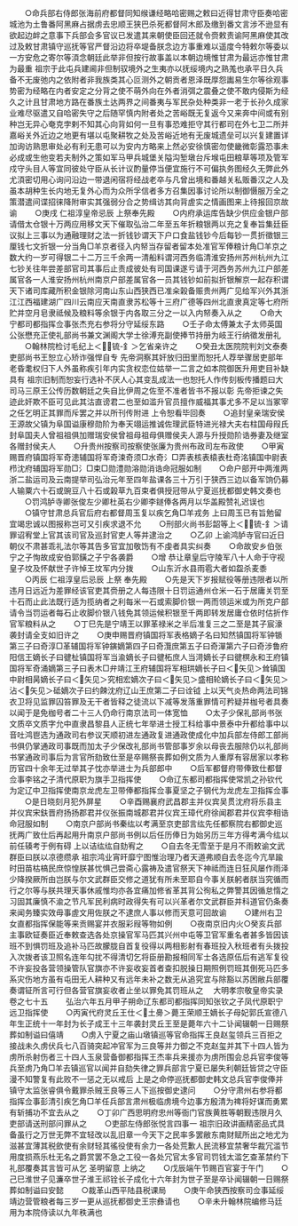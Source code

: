 <!-- { "loadSidebar": true } -->
　　○命兵部右侍郎张海前府都督同知缑谦经略哈密赐之敕曰近得甘肃守臣奏哈密城池为土鲁番阿黑麻占据虏去忠顺王狭巴杀死都督阿木郎及缴到番文言涉不逊显有欲起边衅之意事下兵部会多官议已发遣其来朝使臣回还就令赍敕责谕阿黑麻使其改过及敕甘肃镇守巡抚等官严督沿边将卒堤备朕念边方事重难以遥度今特敕尔等委以一方安危之寄尔等湏念朝廷此举非但按行故事盖以本朝边境惟甘肃为最远亦惟甘肃为最重  祖宗于此屯兵建阃非但制驭境外之生夷亦以抚绥境内之熟羗也承平日久兵备不无废弛内之依附者非我族类其心叵测外之朝贡者恩泽既厚怨讟易生尔等徐观事势密为经略在内者安定之分背之使不萌外向在外者消弭之震叠之使不敢内侵斯为经久之计且甘肃地方路在番族土达两界之间番夷与军民杂处种类非一老于长孙久成家业难尽驱遣又自哈密失守之后随罕慎内附者处之苦峪既无复返今又来奔中间或有别种岂无异心奄克孛剌不知其心向背如何一旦有事恐难拒守其行都司在外七卫二所并嘉峪关外近边之地更有堪以屯聚耕牧之处及苦峪近地有无废城遗垒可以兴复建置详加询访熟思审处必有利无患可以为安内方略来上然必安徐慎密勿使畿微彰露恐事未必成或生他变若夫制外之策如军马甲兵城堡关隘沟堑墩台斥堠屯田粮草等项及管军戍守头目人等宜同彼处守臣从长计议酌量停当便宜施行不可偏执务图经久无弊此外尤湏密切用心询问沿边一带退闲宿将经战老卒与凡曾出境和番越关私贩番汉之人及虽本胡种生长内地无复外心而为众所孚信者多方召集因事讨论所以制御慑服万全之策潜遣间谍招徕降附审实其强弱分合之势缉访其向背虗实之情画图来上待报回京故谕
　　○庚戌  仁祖淳皇帝忌辰  上祭奉先殿
　　○内府承运库告缺少供应金银户部请借太仓银十万两应用移文天下催取弘治二年至五年折粮银两以充之复奉旨集廷臣议拟上三事以为通融理财之法一折钱钞谓天下户口食盐钱钞今后每钞一贯折徵银三厘钱七文折银一分当角□羊京者径入内帑当存留者留本处准官军俸粮计角□羊京之数大约一岁可得银二十二万三千余两一清船料谓河西务临清淮安扬州苏州杭州九江七钞关往年尝差部官司其事后止责成彼处有司国课遂亏请于河西务苏州九江户部差属官各一人淮安扬州杭州南京户部差属官各一员其钱钞如前拟折银解京一起存积谓天下诸司库藏所积金银除河南山东山西狭西已准籴榖备赈贵州两广见给军兴外其浙江江西福建湖广四川云南应天南直隶苏松等十三府广德等四州北直隶真定等七府所贮并空月皂隶祗候及粮料等余银于内各取三分之一以入内帑奏入从之
　　○命大宁都司都指挥佥事张杰充右参将分守延绥东路
　　○壬子命太傅兼太子太师英国公张懋充正使礼部尚书兼文渊阁大学士徐溥充副使捧节持册为岐王行纳徵发册礼
　　○翰林院检讨毛纪上＜锍-釒＞乞省亲许之
　　○癸丑太医院院判刘文泰奏吏部尚书王恕立心矫诈强悍自专  先帝洞察其奸放归田里而恕托人荐举骤居吏部年老昏耄权归下人外虽称疾引年内实贪权恋位姑举一二言之如本院御医升用吏目补缺具有  祖宗旧制而恕妄行选补不厌人心其变乱成法一也恕托人作传刻板传播题曰大司马三原王公传历数朝廷之失自比伊周之佐至不准者皆书不报以彰  先帝拒谏之失迹此奸欺不臣可见此其沽直谤君二也至如滥升官员擅作威福其事尤多不足以当冢宰之任乞明正其罪而斥罢之并以所刊传附进  上令恕看毕回奏
　　○追封皇亲瑞安侯王源故父镇为阜国谥康穆勋阶为奉天翊运推诚佐理武臣特进光禄大夫右柱国母叚氏封阜国夫人曾祖祖俱加赠瑞安侯曾祖母祖母俱赠侯夫人源与升授勋阶诰券妻及继室各赠封侯夫人
　　○升贵州按察司按察使张廉为贵州布政司左布政使
　　○甲寅赐晋府镇国将军奇漶辅国将军奇涑奇须□水奇氵□弄表核表榬表杜奇洺镇国中尉表栉沈府辅国将军勋□氵□束□勋澧勋溶勋消诰命冠服如制
　　○命户部开中两淮两浙二盐运司及云南提举司弘治元年至四年盐课各三十万引于狭西三边以备军饷仍募人输粟六十石或豌豆八十石或榖草九百束者俱授冠带从宁夏巡抚都御史韩文奏也
　　○罚鸿胪寺卿张俊左少卿杜英右少卿李鐩俸各两月以华盖殿赞礼迟误也
　　○镇守甘肃总兵官后府右都督周玉复以疾乞角□羊戎务  上曰周玉已有旨勉留宜竭忠诚以图报称岂可又引疾求退不允
　　○刑部火尚书彭韶等上＜锍-釒＞请罪诏宥堂上官其该司官及巡封官吏人等并逮治之
　　○乙卯  上谕鸿胪寺官曰近日朝仪不肃甚乖礼法尔等其告多官宜加敬饬有不虔者具实纠奏
　　○命故安乡伯张宁之子恂故成安伯郭鐄之子宁各袭爵
　　○增  恭让章皇后守陵军八十人命于守视  皇子坟及怀献世子许悼王坟军内分拨
　　○山东沂水县雨雹大者如盌杀麦黍
　　○丙辰  仁祖淳皇后忌辰  上祭  奉先殿
　　○先是天下岁报赋役等册违限者以所违月日远近为差罪经该官吏其赍册之人每违限十日罚运通州仓米一石于居庸关罚至十石而止此法既行适为揽纳者之利每米一石或索脚价银一两而领运米或为所克户部请令当罚运者每石止收脚价银八钱免其领运候积银至千两即转发居庸仓依时估折作官军粮料从之
　　○丁巳先是宁靖王以罪革禄米之半后准复三之二至是其子宸濠袭封请全支如旧许之
　　○庚申赐晋府镇国将军表格嫡子名曰知然镇国将军钟锧第三子曰奇淳□革辅国将军钟鏔嫡第四子曰奇灠庶第五子曰奇潬第六子曰奇涉鲁府阳信王嫡长子曰徤杫镇国将军当渝嫡长子曰徤柘庶人当渮嫡长子曰徤榠永和王府镇国将军奇涌嫡第三子曰表木□弁靖江王府辅国将军相珙嫡长子曰＜矢见＞耸镇国中尉相昺嫡长子曰＜矢见＞究相宏嫡次子曰＜矢见＞盛相轮嫡长子曰＜矢见＞沾＜矢见＞砥嫡次子曰约餗沈府辽山王庶第二子曰诠钺  上以天气炎热命两法司锦衣卫将见监罪囚笞罪及无干者皆释之徒流以下减等发落重罪情可矜疑并枷号者具奏以闻于是免枷号者二十三人仍命行南京法司一体宽恤
　　○太子少保礼部尚书张文质卒文质字允中直隶昌黎县人正统七年举进士授工科给事中景泰中升都给事中以音吐鸿鬯选为通政司右参议天顺初进左通政复进通政使成化中加兵部左侍郎工部尚书俱仍掌通政司事既而加太子少保改礼部尚书管部事岁余以母丧去服除仍以礼部尚书掌通政司事后为言官所劾致仕至是卒赐祭丧葬如例文质为人重厚有容居家以孝称历官四十余年无过举其子忱亦举进士为兵部郎中
　　○后军都督府带俸致仕都督佥事李铭之子清代原职为旗手卫指挥使
　　○命辽东都司都指挥使常凯之孙钦代为定辽中卫指挥使南京龙虎左卫带俸都指挥佥事夏坚之子钢代为龙虎左卫指挥佥事
　　○是日晓刻月犯外屏星
　　○辛酉赐襄府武昌郡主并仪宾吴贯沈府将乐县主并仪宾宋鈇晋府扬扬郡君并仪张振南城郡君并仪宾王璋代府徐闻郡君并仪宾李相诰命冠服如制
　　○南京户部尚书秦纮以考满至京吏部言纮先任都察院右都御史巡抚两广致仕后再起用升南京户部尚书例以后任历俸日为始另历三年方得考满今纮以前任辏考于例有碍  上以诘纮纮自劾宥之
　　○自去冬无雪至于是月不雨敕谕文武群臣曰朕以凉德缵承  祖宗鸿业宵旰靡宁图惟治理乃者天道弗顺自去冬迄今亢旱踰时田苗枯槁民庶惊惶朕甚忧惧己尝斋心露祷及遣官祭天下神祗而连日狂风屡作雨泽少降揆厥所由岂朕与尔文武群臣交修之道犹有所未至耶自今事关朕躬者朕当究循而行之尔等与朕共理天事休戚惟均亦各宜痛加修省革其背公徇私之弊警其因循怠惰之习固其廉慎不渝之节凡军民利病时政得失有可以兴革者尔文武群臣并科道官仍条奏来闻务臻实效毋事虗文用佐朕之不逮庶人事以修而天意可回故谕
　　○建州右卫女直都指挥保能等来贡赐宴并衣服彩叚等物如例
　　○夜南京旧内火○癸亥兵部主事欧钲奏臣近奉敕查选各处京操官军马匹其兴州中屯等卫官军重名者甚多皆因该班不到惧罚班及追补马匹故朦胧自首复役得以两相影射有春班投入秋班者有头拨投入次拨者该卫照名连年勾扰不得清切乞将臣册勘报相同军士各选原伍后有逃军复役不许妄投各营领操管队官旗亦不许妄收妄首者查扣脱操日期照例罚班其倒死马匹多系灾伤地方虽有屯田无人耕种又有远年未补之数无从追究宜与除豁以苏困敝兵部覆奏谓钲所言可行但各营官旗妄收者止坐以罪免其罚班从之
　大明孝宗敬皇帝实录卷之七十五
　　弘治六年五月甲子朔命辽东都司都指挥同知张钦之子凤代原职宁远卫指挥使
　　○丙寅代府灵丘王仕＜土臱＞薨王荣顺王嫡长子母妃郭氏宣德八年生正统十一年封为长子成王十三年袭封灵丘王至是薨年六十二讣闻辍朝一日赐祭葬如制谥曰僖靖
　　○虏入宁夏之庙山墩镇巡等官命指挥王良赵玺领兵三百拒之接战未久虏伏兵七八百骑突起冲官军为三良等并力御之不克赵玺并其下十四人皆为虏所杀射伤者三十四人玉泉营备御都指挥王杰率兵来援亦为虏所围会总兵官李俊等兵至虏乃角□羊去镇巡官以闻并自劾失律之罪兵部言宁夏已屡失利朝廷皆贷之守臣漫不知警复有此败不一惩之无以戒后  上是之命停巡抚都御史韩文总兵官李俊俸并镇守太监张睿俱令戴罪杀贼王良等三人下巡按御史逮问
　　○分守肃州右参将都指挥佥事彭清引疾乞角□羊任兵部言肃州极临虏境今边事方殷清为禆将好谋而勇累有斩捕功不宜去从之
　　○丁卯广西思明府忠州等衙门官族黄胜等朝觐违限月久吏部请送刑部问罪从之
　　○吏部左侍郎张悦言四事一  祖宗旧政讲画精密品式具备虽行之万世无弊不宜轻改以乱旧章一今天下之民率多罢敝东南财赋所出之地尤为滋甚宜薄其税歛使有余财轻其徭役使有余力一各处荒歉人民流移宜禁奢华裁冗滥节用度损燕乐杜无名之爵赏罢不急之工役一各处冗官太多官司罚钱太滥乞查革禁约下礼部覆奏其言皆可从乞  圣明留意  上纳之
　　○戊辰端午节赐百官宴于午门
　　○己巳淮世子见濂卒世子淮王祁铨长子成化十六年封为世子至是卒讣闻辍朝一日赐祭葬如制谥曰安懿
　　○裁革山西平陆县税课局
　　○庚午命狭西按察司佥事延绥靖边营管粮者每三岁一更从巡抚都御史王宗彝请也
　　○辛未升翰林院编修马廷用为本院侍读以九年秩满也
